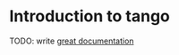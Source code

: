 # Introduction to tango

TODO: write [great documentation](http://jacobian.org/writing/what-to-write/)
